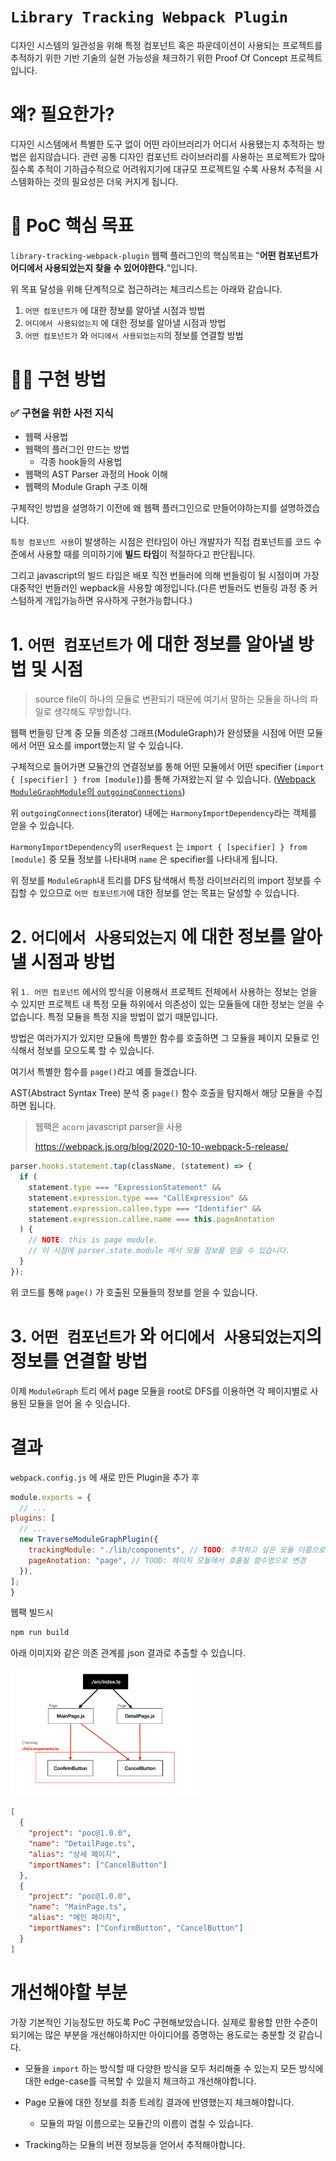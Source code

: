 # `Library Tracking Webpack Plugin`

디자인 시스템의 일관성을 위해 특정 컴포넌트 혹은 파운데이션이 사용되는 프로젝트를 추적하기 위한 기반 기술의 실현 가능성을 체크하기 위한 Proof Of Concept 프로젝트입니다.

# 왜? 필요한가?

디자인 시스템에서 특별한 도구 없이 어떤 라이브러리가 어디서 사용됐는지 추적하는 방법은 쉽지않습니다. 관련 공통 디자인 컴포넌트 라이브러리를 사용하는 프로젝트가 많아질수록 추적이 기하급수적으로 어려워지기에 대규모 프로젝트일 수록 사용처 추적을 시스템화하는 것의 필요성은 더욱 커지게 됩니다.

# 🚀 PoC 핵심 목표

`library-tracking-webpack-plugin` 웹팩 플러그인의 핵심목표는 "**어떤 컴포넌트가 어디에서 사용되었는지 찾을 수 있어야한다.**"입니다.

위 목표 달성을 위해 단계적으로 접근하려는 체크리스트는 아래와 같습니다.

1. `어떤 컴포넌트가` 에 대한 정보를 알아낼 시점과 방법
2. `어디에서 사용되었는지` 에 대한 정보를 알아낼 시점과 방법
3. `어떤 컴포넌트가` 와 `어디에서 사용되었는지`의 정보를 연결할 방법

# 🧑‍💻 구현 방법

### ✅ 구현을 위한 사전 지식

- 웹팩 사용법
- 웹팩의 플러그인 만드는 방법
  - 각종 hook들의 사용법
- 웹팩의 AST Parser 과정의 Hook 이해
- 웹팩의 Module Graph 구조 이해

구체적인 방법을 설명하기 이전에 왜 웹팩 플러그인으로 만들어야하는지를 설명하겠습니다.

`특정 컴포넌트 사용`이 발생하는 시점은 런타임이 아닌 개발자가 직접 컴포넌트를 코드 수준에서 사용할 때를 의미하기에 **빌드 타임**이 적절하다고 판단됩니다.

그리고 javascript의 빌드 타임은 배포 직전 번들러에 의해 번들링이 될 시점이며 가장 대중적인 번들러인 wepback을 사용할 예정입니다.(다른 번들러도 번들링 과정 중 커스텀하게 개입가능하면 유사하게 구현가능합니다.)

# 1. `어떤 컴포넌트가` 에 대한 정보를 알아낼 방법 및 시점

> source file이 하나의 모듈로 변환되기 때문에 여기서 말하는 모듈을 하나의 파일로 생각해도 무방합니다.

웹팩 번들링 단계 중 모듈 의존성 그래프(ModuleGraph)가 완성됐을 시점에 어떤 모듈에서 어떤 요소를 import했는지 알 수 있습니다.

구체적으로 들어가면 모듈간의 연결정보를 통해 어떤 모듈에서 어떤 specifier (`import { [specifier] } from [module]`)를 통해 가져왔는지 알 수 있습니다. ([Webpack `ModuleGraphModule`의 `outgoingConnections`](https://github.com/webpack/webpack/blob/main/lib/ModuleGraph.js#L95))

위 `outgoingConnections`(iterator) 내에는 `HarmonyImportDependency`라는 객체를 얻을 수 있습니다.

`HarmonyImportDependency`의 `userRequest` 는 `import { [specifier] } from [module]` 중 모듈 정보를 나타내며 `name` 은 specifier를 나타내게 됩니다.

위 정보를 `ModuleGraph`내 트리를 DFS 탐색해서 특정 라이브러리의 import 정보를 수집할 수 있으므로 `어떤 컴포넌트가`에 대한 정보를 얻는 목표는 달성할 수 있습니다.

# 2. `어디에서 사용되었는지` 에 대한 정보를 알아낼 시점과 방법

위 `1. 어떤 컴포넌트` 에서의 방식을 이용해서 프로젝트 전체에서 사용하는 정보는 얻을 수 있지만 프로젝트 내 특정 모듈 하위에서 의존성이 있는 모듈들에 대한 정보는 얻을 수 없습니다. 특정 모듈을 특정 지을 방법이 없기 때문입니다.

방법은 여러가지가 있지만 모듈에 특별한 함수를 호출하면 그 모듈을 페이지 모듈로 인식해서 정보를 모으도록 할 수 있습니다.

여기서 특별한 함수를 `page()`라고 예를 들겠습니다.

AST(Abstract Syntax Tree) 분석 중 `page()` 함수 호출을 탐지해서 해당 모듈을 수집하면 됩니다.

> 웹팩은 `acorn` javascript parser을 사용
>
> https://webpack.js.org/blog/2020-10-10-webpack-5-release/

```javascript
parser.hooks.statement.tap(className, (statement) => {
  if (
    statement.type === "ExpressionStatement" &&
    statement.expression.type === "CallExpression" &&
    statement.expression.callee.type === "Identifier" &&
    statement.expression.callee.name === this.pageAnotation
  ) {
    // NOTE: this is page module.
    // 이 시점에 parser.state.module 에서 모듈 정보를 얻을 수 있습니다.
  }
});
```

위 코드를 통해 `page()` 가 호출된 모듈들의 정보를 얻을 수 있습니다.

# 3. `어떤 컴포넌트가` 와 `어디에서 사용되었는지`의 정보를 연결할 방법

이제 `ModuleGraph` 트리 에서 page 모듈을 root로 DFS를 이용하면 각 페이지별로 사용된 모듈을 얻어 올 수 잇습니다.

# 결과

`webpack.config.js` 에 새로 만든 Plugin을 추가 후

```javascript
module.exports = {
  // ...
plugins: [
  // ...
  new TraverseModuleGraphPlugin({
    trackingModule: "./lib/components", // TODO: 추적하고 싶은 모듈 이름으로 변경
    pageAnotation: "page", // TOOD: 페이지 모듈에서 호출될 함수명으로 변경
  }),
];
}
```

웹팩 빌드시

```bash
npm run build
```

아래 이미지와 같은 의존 관계를 json 결과로 추출할 수 있습니다.

<img src="./docs/dependency.png" width="300" />

```json
[
  {
    "project": "poc@1.0.0",
    "name": "DetailPage.ts",
    "alias": "상세 페이지",
    "importNames": ["CancelButton"]
  },
  {
    "project": "poc@1.0.0",
    "name": "MainPage.ts",
    "alias": "메인 페이지",
    "importNames": ["ConfirmButton", "CancelButton"]
  }
]
```

# 개선해야할 부분

가장 기본적인 기능정도만 하도록 PoC 구현해보았습니다. 실제로 활용할 만한 수준이되기에는 많은 부분을 개선해야하지만 아이디어를 증명하는 용도로는 충분할 것 같습니다.

- 모듈을 `import` 하는 방식할 때 다양한 방식을 모두 처리해줄 수 있는지 모든 방식에 대한 edge-case를 극복할 수 있을지 체크하고 개선해야합니다.

- Page 모듈에 대한 정보를 최종 트레킹 결과에 반영했는지 체크해야합니다.

  - 모듈의 파일 이름으로는 모듈간의 이름이 겹칠 수 있습니다.

- Tracking하는 모듈의 버젼 정보등을 얻어서 추적해야합니다.
